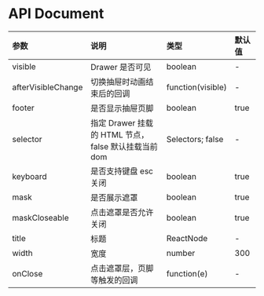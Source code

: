 # API Document

|  参数   | 说明  | 类型 | 默认值 |
|  :----  | :----  |  :----  | :----  |
| visible  | Drawer 是否可见 | boolean  | - |
| afterVisibleChange  | 切换抽屉时动画结束后的回调 | function(visible)  | - |
| footer  | 是否显示抽屉页脚 | boolean  | true |
| selector  | 指定 Drawer 挂载的 HTML 节点，false 默认挂载当前 dom | Selectors; false  | - |
| keyboard  | 是否支持键盘 esc 关闭 | boolean  | true |
| mask  | 是否展示遮罩 | boolean  | true |
| maskCloseable  | 点击遮罩是否允许关闭 | boolean  | true |
| title  | 标题 | ReactNode  | - |
| width  | 宽度 | number  | 300 |
| onClose | 点击遮罩层，页脚等触发的回调 | function(e)  | - |
